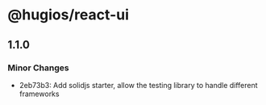 # @hugios/react-ui

## 1.1.0

### Minor Changes

- 2eb73b3: Add solidjs starter, allow the testing library to handle different frameworks
